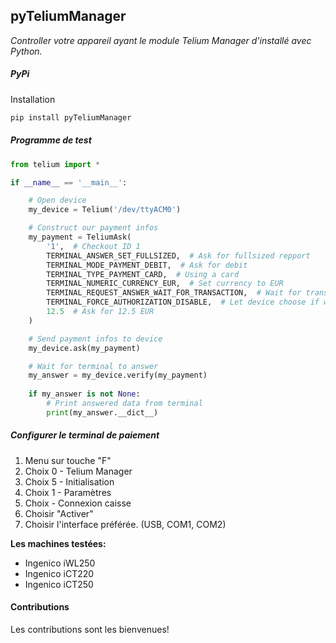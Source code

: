 ## **pyTeliumManager**
_Controller votre appareil ayant le module Telium Manager d'installé avec Python._

##### PyPi

Installation

```sh
pip install pyTeliumManager
```

##### Programme de test
```python
from telium import *

if __name__ == '__main__':

    # Open device
    my_device = Telium('/dev/ttyACM0')

    # Construct our payment infos
    my_payment = TeliumAsk(
        '1',  # Checkout ID 1
        TERMINAL_ANSWER_SET_FULLSIZED,  # Ask for fullsized repport
        TERMINAL_MODE_PAYMENT_DEBIT,  # Ask for debit
        TERMINAL_TYPE_PAYMENT_CARD,  # Using a card
        TERMINAL_NUMERIC_CURRENCY_EUR,  # Set currency to EUR
        TERMINAL_REQUEST_ANSWER_WAIT_FOR_TRANSACTION,  # Wait for transaction to end before getting final answer
        TERMINAL_FORCE_AUTHORIZATION_DISABLE,  # Let device choose if we should ask for authorization
        12.5  # Ask for 12.5 EUR
    )

    # Send payment infos to device
    my_device.ask(my_payment)

    # Wait for terminal to answer
    my_answer = my_device.verify(my_payment)
    
    if my_answer is not None:
        # Print answered data from terminal
        print(my_answer.__dict__)
```

##### **Configurer le terminal de paiement**

1. Menu sur touche "F"
2. Choix 0 - Telium Manager
3. Choix 5 - Initialisation
4. Choix 1 - Paramètres
5. Choix   - Connexion caisse
6. Choisir "Activer"
7. Choisir l'interface préférée. (USB, COM1, COM2)

**Les machines testées:**

- Ingenico iWL250
- Ingenico iCT220
- Ingenico iCT250

#### Contributions

Les contributions sont les bienvenues!